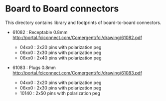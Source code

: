 Board to Board connectors
=========================

  This directory contains library and footprints of board-to-board connectors.

  * 61082 : Receptable 0.8mm
      http://portal.fciconnect.com/Comergent/fci/drawing/61082.pdf

       * 04xx0 : 2x20 pins with polarization peg
       * 06xx0 : 2x30 pins with polarization peg
       * 06xx0 : 2x40 pins with polarization peg

  * 61083 : Plugs 0.8mm
      http://portal.fciconnect.com/Comergent/fci/drawing/61083.pdf

       * 04xx0 : 2x20 pins with polarization peg
       * 06xx0 : 2x30 pins with polarization peg
       * 10140 : 2x50 pins with polarization peg
